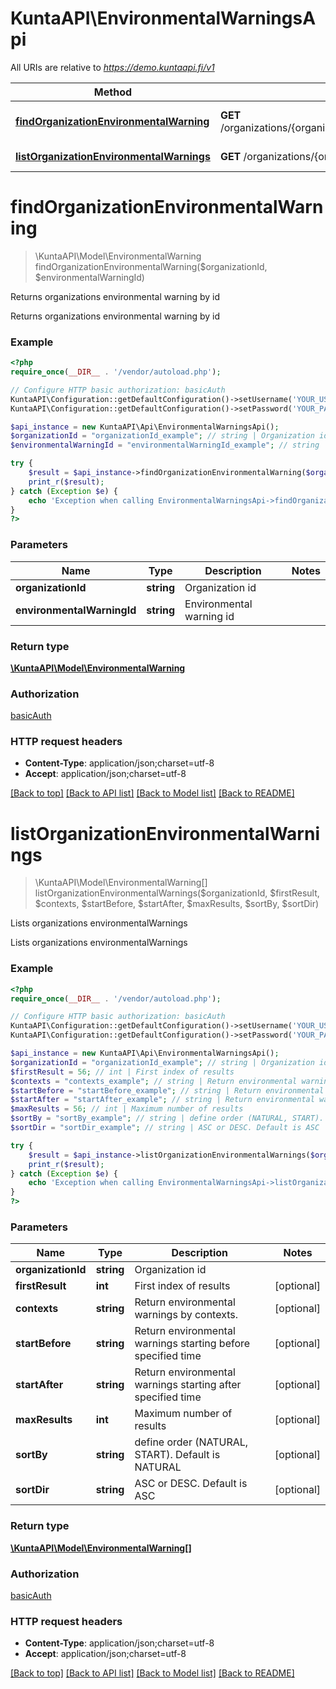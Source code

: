 # KuntaAPI\EnvironmentalWarningsApi

All URIs are relative to *https://demo.kuntaapi.fi/v1*

Method | HTTP request | Description
------------- | ------------- | -------------
[**findOrganizationEnvironmentalWarning**](EnvironmentalWarningsApi.md#findOrganizationEnvironmentalWarning) | **GET** /organizations/{organizationId}/environmentalWarnings/{environmentalWarningId} | Returns organizations environmental warning by id
[**listOrganizationEnvironmentalWarnings**](EnvironmentalWarningsApi.md#listOrganizationEnvironmentalWarnings) | **GET** /organizations/{organizationId}/environmentalWarnings | Lists organizations environmentalWarnings


# **findOrganizationEnvironmentalWarning**
> \KuntaAPI\Model\EnvironmentalWarning findOrganizationEnvironmentalWarning($organizationId, $environmentalWarningId)

Returns organizations environmental warning by id

Returns organizations environmental warning by id

### Example
```php
<?php
require_once(__DIR__ . '/vendor/autoload.php');

// Configure HTTP basic authorization: basicAuth
KuntaAPI\Configuration::getDefaultConfiguration()->setUsername('YOUR_USERNAME');
KuntaAPI\Configuration::getDefaultConfiguration()->setPassword('YOUR_PASSWORD');

$api_instance = new KuntaAPI\Api\EnvironmentalWarningsApi();
$organizationId = "organizationId_example"; // string | Organization id
$environmentalWarningId = "environmentalWarningId_example"; // string | Environmental warning id

try {
    $result = $api_instance->findOrganizationEnvironmentalWarning($organizationId, $environmentalWarningId);
    print_r($result);
} catch (Exception $e) {
    echo 'Exception when calling EnvironmentalWarningsApi->findOrganizationEnvironmentalWarning: ', $e->getMessage(), PHP_EOL;
}
?>
```

### Parameters

Name | Type | Description  | Notes
------------- | ------------- | ------------- | -------------
 **organizationId** | **string**| Organization id |
 **environmentalWarningId** | **string**| Environmental warning id |

### Return type

[**\KuntaAPI\Model\EnvironmentalWarning**](../Model/EnvironmentalWarning.md)

### Authorization

[basicAuth](../../README.md#basicAuth)

### HTTP request headers

 - **Content-Type**: application/json;charset=utf-8
 - **Accept**: application/json;charset=utf-8

[[Back to top]](#) [[Back to API list]](../../README.md#documentation-for-api-endpoints) [[Back to Model list]](../../README.md#documentation-for-models) [[Back to README]](../../README.md)

# **listOrganizationEnvironmentalWarnings**
> \KuntaAPI\Model\EnvironmentalWarning[] listOrganizationEnvironmentalWarnings($organizationId, $firstResult, $contexts, $startBefore, $startAfter, $maxResults, $sortBy, $sortDir)

Lists organizations environmentalWarnings

Lists organizations environmentalWarnings

### Example
```php
<?php
require_once(__DIR__ . '/vendor/autoload.php');

// Configure HTTP basic authorization: basicAuth
KuntaAPI\Configuration::getDefaultConfiguration()->setUsername('YOUR_USERNAME');
KuntaAPI\Configuration::getDefaultConfiguration()->setPassword('YOUR_PASSWORD');

$api_instance = new KuntaAPI\Api\EnvironmentalWarningsApi();
$organizationId = "organizationId_example"; // string | Organization id
$firstResult = 56; // int | First index of results
$contexts = "contexts_example"; // string | Return environmental warnings by contexts.
$startBefore = "startBefore_example"; // string | Return environmental warnings starting before specified time
$startAfter = "startAfter_example"; // string | Return environmental warnings starting after specified time
$maxResults = 56; // int | Maximum number of results
$sortBy = "sortBy_example"; // string | define order (NATURAL, START). Default is NATURAL
$sortDir = "sortDir_example"; // string | ASC or DESC. Default is ASC

try {
    $result = $api_instance->listOrganizationEnvironmentalWarnings($organizationId, $firstResult, $contexts, $startBefore, $startAfter, $maxResults, $sortBy, $sortDir);
    print_r($result);
} catch (Exception $e) {
    echo 'Exception when calling EnvironmentalWarningsApi->listOrganizationEnvironmentalWarnings: ', $e->getMessage(), PHP_EOL;
}
?>
```

### Parameters

Name | Type | Description  | Notes
------------- | ------------- | ------------- | -------------
 **organizationId** | **string**| Organization id |
 **firstResult** | **int**| First index of results | [optional]
 **contexts** | **string**| Return environmental warnings by contexts. | [optional]
 **startBefore** | **string**| Return environmental warnings starting before specified time | [optional]
 **startAfter** | **string**| Return environmental warnings starting after specified time | [optional]
 **maxResults** | **int**| Maximum number of results | [optional]
 **sortBy** | **string**| define order (NATURAL, START). Default is NATURAL | [optional]
 **sortDir** | **string**| ASC or DESC. Default is ASC | [optional]

### Return type

[**\KuntaAPI\Model\EnvironmentalWarning[]**](../Model/EnvironmentalWarning.md)

### Authorization

[basicAuth](../../README.md#basicAuth)

### HTTP request headers

 - **Content-Type**: application/json;charset=utf-8
 - **Accept**: application/json;charset=utf-8

[[Back to top]](#) [[Back to API list]](../../README.md#documentation-for-api-endpoints) [[Back to Model list]](../../README.md#documentation-for-models) [[Back to README]](../../README.md)


